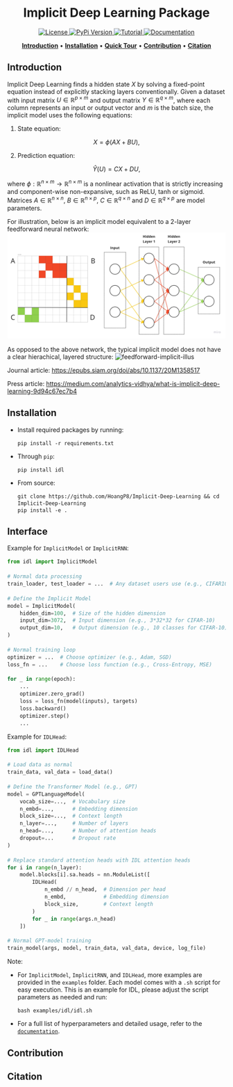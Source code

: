 <div align="center">
  <h1>Implicit Deep Learning Package</h1>
</div>

<p align="center">
  <a href="LICENSE">
    <img src="https://img.shields.io/badge/license-MIT-blue.svg" alt="License" height="20" style="border: none;">
  </a>
  <a href="https://pypi.org/project/torchcam/">
    <img src="https://img.shields.io/pypi/v/torchcam.svg?logo=PyPI&logoColor=fff&style=flat-square&label=PyPI" alt="PyPi Version" style="border: none;">
  </a>
  <a href="https://colab.research.google.com/github/frgfm/notebooks/blob/main/torch-cam/quicktour.ipynb">
    <img src="https://colab.research.google.com/assets/colab-badge.svg" alt="Tutorial" style="border: none;">
  </a>
  <a href="https://frgfm.github.io/torch-cam">
    <img src="https://img.shields.io/github/actions/workflow/status/frgfm/torch-cam/page-build.yml?branch=main&label=Documentation&logo=read-the-docs&logoColor=white&style=flat-square" alt="Documentation" style="border: none;">
  </a>
</p>

<p align="center">
  <a href="https://torchdeq.readthedocs.io/en/latest/get_started.html"><b>Introduction</b></a> 
  • 
  <a href="https://colab.research.google.com/drive/12HiUnde7qLadeZGGtt7FITnSnbUmJr-I?usp=sharing"><b>Installation</b></a> 
  •
  <a href="https://torchdeq.readthedocs.io/en/latest/deq-zoo/model.html"><b>Quick Tour</b></a>
  •
  <a href="TODO.md"><b>Contribution</b></a> 
  • 
  <a href="README.md#citation"><b>Citation</b></a>
</p>


## Introduction
Implicit Deep Learning finds a hidden state $X$ by solving a fixed-point equation instead of explicitly stacking layers conventionally. Given a dataset with input matrix $U \in \mathbb{R}^{p\times m}$ and output matrix $Y \in \mathbb{R}^{q\times m}$, where each column represents an input or output vector and $m$ is the batch size, the implicit model uses the following equations:

1. State equation:

$$X = \phi (AX + BU),$$

2. Prediction equation:

$$\hat{Y}(U) = CX + DU,$$

where $\phi: \mathbb{R}^{n\times m} \to \mathbb{R}^{n\times m}$ is a nonlinear activation that is strictly increasing and component-wise non-expansive, such as ReLU, tanh or sigmoid. Matrices $A\in \mathbb{R}^{n\times n}$, $B\in \mathbb{R}^{n\times p}$, $C\in \mathbb{R}^{q\times n}$ and $D\in \mathbb{R}^{q\times p}$ are model parameters.

For illustration, below is an implicit model equivalent to a 2-layer feedforward neural network: 
![feedforward-implicit-illus](https://github.com/alicia-tsai/implicit-deep-learning/blob/main/figures/ff-illus.jpg)


As opposed to the above network, the typical implicit model does not have a clear hierachical, layered structure:
![feedforward-implicit-illus](https://github.com/alicia-tsaiL/implicit-deep-learning/blob/main/figures/im-illus.jpg)

Journal article: https://epubs.siam.org/doi/abs/10.1137/20M1358517

Press article: https://medium.com/analytics-vidhya/what-is-implicit-deep-learning-9d94c67ec7b4

## Installation
- Install required packages by running:
  ```
  pip install -r requirements.txt
  ```
- Through `pip`:
  ```
  pip install idl
  ```
- From source:
  ```
  git clone https://github.com/HoangP8/Implicit-Deep-Learning && cd Implicit-Deep-Learning
  pip install -e .
  ```

## Interface

Example for `ImplicitModel` or ``ImplicitRNN``:

```python
from idl import ImplicitModel

# Normal data processing
train_loader, test_loader = ...  # Any dataset users use (e.g., CIFAR10, time-series, ...)

# Define the Implicit Model
model = ImplicitModel(
    hidden_dim=100,  # Size of the hidden dimension
    input_dim=3072,  # Input dimension (e.g., 3*32*32 for CIFAR-10)
    output_dim=10,   # Output dimension (e.g., 10 classes for CIFAR-10)
)

# Normal training loop
optimizer = ...  # Choose optimizer (e.g., Adam, SGD)
loss_fn = ...    # Choose loss function (e.g., Cross-Entropy, MSE)

for _ in range(epoch): 
    ...
    optimizer.zero_grad()
    loss = loss_fn(model(inputs), targets) 
    loss.backward()  
    optimizer.step()  
    ...
```



Example for `IDLHead`:
```python
from idl import IDLHead

# Load data as normal
train_data, val_data = load_data()

# Define the Transformer Model (e.g., GPT)
model = GPTLanguageModel(
    vocab_size=...,  # Vocabulary size
    n_embd=...,      # Embedding dimension
    block_size=...,  # Context length
    n_layer=...,     # Number of layers
    n_head=...,      # Number of attention heads
    dropout=...      # Dropout rate
)

# Replace standard attention heads with IDL attention heads
for i in range(n_layer):
    model.blocks[i].sa.heads = nn.ModuleList([
        IDLHead(
            n_embd // n_head,  # Dimension per head
            n_embd,            # Embedding dimension
            block_size,        # Context length
        ) 
        for _ in range(args.n_head)
    ])

# Normal GPT-model training
train_model(args, model, train_data, val_data, device, log_file)
```

Note:
- For `ImplicitModel`, `ImplicitRNN`, and `IDLHead`, more examples are provided in the `examples` folder. Each model comes with a `.sh` script for easy execution. This is an example for IDL, please adjust the script parameters as needed and run:
  ```
  bash examples/idl/idl.sh
  ```
- For a full list of hyperparameters and detailed usage, refer to the [`documentation`](https://www.youtube.com/).

## Contribution

## Citation
